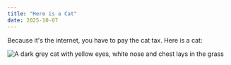 ```yaml
---
title: "Here is a Cat"
date: 2025-10-07
---
```

Because it's the internet, you have to pay the cat tax. Here is a cat:

![A dark grey cat with yellow eyes, white nose and chest lays in the grass](https://www.sabinovetcare.com/wp-content/uploads/sites/169/2021/11/cat-318794-scaled.jpg)
